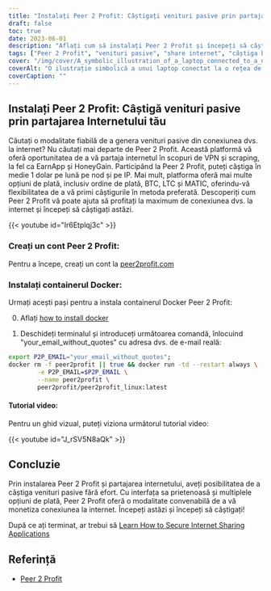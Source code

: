 ```yaml
---
title: "Instalați Peer 2 Profit: Câștigați venituri pasive prin partajarea Internetului dvs"
draft: false
toc: true
date: 2023-06-01
description: "Aflați cum să instalați Peer 2 Profit și începeți să câștigați un venit pasiv prin partajarea conexiunii dvs. la internet în scopuri de VPN și scraping, cu un câștig mediu lunar de 1 $ pe nod pe IP."
tags: ["Peer 2 Profit", "venituri pasive", "share internet", "câștiga bani", "VPN", "răzuire", "câștiga online", "opțiuni de plată", "mandate poștale", "BTC", "LTC", "MATIC", "Container Docker", "tutorial de instalare", "conexiune la internet", "câștiguri", "face bani", "venituri online", "monetizați internetul", "câștiga de acasă", "partajarea rețelei", "câștiga de pe internet", "câștigați din partajare", "câștigați fără efort", "creșterea veniturilor", "câștigați din VPN", "câștigați din răzuire", "câștigați de la Peer 2 Profit", "monetizarea internetului", "generarea de venituri pasive", "câștigați din partajarea rețelei"]
cover: "/img/cover/A_symbolic_illustration_of_a_laptop_connected_to_a_network.png"
coverAlt: "O ilustrație simbolică a unui laptop conectat la o rețea de noduri interconectate, reprezentând conceptul de partajare a internetului pentru generarea de venituri pasive."
coverCaption: ""
---
```


## Instalați Peer 2 Profit: Câștigă venituri pasive prin partajarea Internetului tău

Căutați o modalitate fiabilă de a genera venituri pasive din conexiunea dvs. la internet? Nu căutați mai departe de Peer 2 Profit. Această platformă vă oferă oportunitatea de a vă partaja internetul în scopuri de VPN și scraping, la fel ca EarnApp și HoneyGain. Participând la Peer 2 Profit, puteți câștiga în medie 1 dolar pe lună pe nod și pe IP. Mai mult, platforma oferă mai multe opțiuni de plată, inclusiv ordine de plată, BTC, LTC și MATIC, oferindu-vă flexibilitatea de a vă primi câștigurile în metoda preferată. Descoperiți cum Peer 2 Profit vă poate ajuta să profitați la maximum de conexiunea dvs. la internet și începeți să câștigați astăzi.

{{< youtube id="Ir6Etplqj3c" >}}

### Creați un cont Peer 2 Profit:
Pentru a începe, creați un cont la [peer2profit.com](https://dashboard.peer2profit.app/register-with-referral/16538445386293aa3aaec4e?lang=en)

### Instalați containerul Docker:
Urmați acești pași pentru a instala containerul Docker Peer 2 Profit:

0. Aflați [how to install docker](https://simeononsecurity.ch/other/creating-profitable-low-powered-crypto-miners/#installing-docker)

1. Deschideți terminalul și introduceți următoarea comandă, înlocuind "your_email_without_quotes" cu adresa dvs. de e-mail reală:
```bash
export P2P_EMAIL="your_email_without_quotes";
docker rm -f peer2profit || true && docker run -td --restart always \
        -e P2P_EMAIL=$P2P_EMAIL \
        --name peer2profit \
        peer2profit/peer2profit_linux:latest
```

#### Tutorial video:
Pentru un ghid vizual, puteți viziona următorul tutorial video:

{{< youtube id="J_rSV5N8aQk" >}}

## Concluzie
Prin instalarea Peer 2 Profit și partajarea internetului, aveți posibilitatea de a câștiga venituri pasive fără efort. Cu interfața sa prietenoasă și multiplele opțiuni de plată, Peer 2 Profit oferă o modalitate convenabilă de a vă monetiza conexiunea la internet. Începeți astăzi și începeți să câștigați!

După ce ați terminat, ar trebui să [Learn How to Secure Internet Sharing Applications](https://simeononsecurity.ch/other/how-to-secure-internet-sharing-applications/)

## Referință
- [Peer 2 Profit](https://dashboard.peer2profit.app/register-with-referral/16538445386293aa3aaec4e?lang=en)